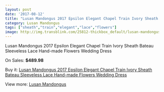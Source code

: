 ```yaml
---
layout: post
date: '2017-08-12'
title: "Lusan Mandongus 2017 Epsilon Elegant Chapel Train Ivory Sheath Bateau Sleeveless Lace Hand-made Flowers Wedding Dress"
category: Lusan Mandongus
tags: ["sheath","train","elegant","lace","flowers"]
image: http://img.transblink.com/25812-thickbox_default/lusan-mandongus-2017-epsilon-elegant-chapel-train-ivory-sheath-bateau-sleeveless-lace-hand-made-flowers-wedding-dress.jpg
---
```

Lusan Mandongus 2017 Epsilon Elegant Chapel Train Ivory Sheath Bateau Sleeveless Lace Hand-made Flowers Wedding Dress

On Sales: **$489.98**
<a href="https://www.transblink.com/en/lusan-mandongus/8140-lusan-mandongus-2017-epsilon-elegant-chapel-train-ivory-sheath-bateau-sleeveless-lace-hand-made-flowers-wedding-dress.html"><amp-img layout="responsive" width="600" height="600" src="//img.transblink.com/25812-thickbox_default/lusan-mandongus-2017-epsilon-elegant-chapel-train-ivory-sheath-bateau-sleeveless-lace-hand-made-flowers-wedding-dress.jpg" alt="Lusan Mandongus 2017 Epsilon Elegant Chapel Train Ivory Sheath Bateau Sleeveless Lace Hand-made Flowers Wedding Dress 0" /></a>
<a href="https://www.transblink.com/en/lusan-mandongus/8140-lusan-mandongus-2017-epsilon-elegant-chapel-train-ivory-sheath-bateau-sleeveless-lace-hand-made-flowers-wedding-dress.html"><amp-img layout="responsive" width="600" height="600" src="//img.transblink.com/25817-thickbox_default/lusan-mandongus-2017-epsilon-elegant-chapel-train-ivory-sheath-bateau-sleeveless-lace-hand-made-flowers-wedding-dress.jpg" alt="Lusan Mandongus 2017 Epsilon Elegant Chapel Train Ivory Sheath Bateau Sleeveless Lace Hand-made Flowers Wedding Dress 1" /></a>
<a href="https://www.transblink.com/en/lusan-mandongus/8140-lusan-mandongus-2017-epsilon-elegant-chapel-train-ivory-sheath-bateau-sleeveless-lace-hand-made-flowers-wedding-dress.html"><amp-img layout="responsive" width="600" height="600" src="//img.transblink.com/25816-thickbox_default/lusan-mandongus-2017-epsilon-elegant-chapel-train-ivory-sheath-bateau-sleeveless-lace-hand-made-flowers-wedding-dress.jpg" alt="Lusan Mandongus 2017 Epsilon Elegant Chapel Train Ivory Sheath Bateau Sleeveless Lace Hand-made Flowers Wedding Dress 2" /></a>
<a href="https://www.transblink.com/en/lusan-mandongus/8140-lusan-mandongus-2017-epsilon-elegant-chapel-train-ivory-sheath-bateau-sleeveless-lace-hand-made-flowers-wedding-dress.html"><amp-img layout="responsive" width="600" height="600" src="//img.transblink.com/25815-thickbox_default/lusan-mandongus-2017-epsilon-elegant-chapel-train-ivory-sheath-bateau-sleeveless-lace-hand-made-flowers-wedding-dress.jpg" alt="Lusan Mandongus 2017 Epsilon Elegant Chapel Train Ivory Sheath Bateau Sleeveless Lace Hand-made Flowers Wedding Dress 3" /></a>
<a href="https://www.transblink.com/en/lusan-mandongus/8140-lusan-mandongus-2017-epsilon-elegant-chapel-train-ivory-sheath-bateau-sleeveless-lace-hand-made-flowers-wedding-dress.html"><amp-img layout="responsive" width="600" height="600" src="//img.transblink.com/25814-thickbox_default/lusan-mandongus-2017-epsilon-elegant-chapel-train-ivory-sheath-bateau-sleeveless-lace-hand-made-flowers-wedding-dress.jpg" alt="Lusan Mandongus 2017 Epsilon Elegant Chapel Train Ivory Sheath Bateau Sleeveless Lace Hand-made Flowers Wedding Dress 4" /></a>
<a href="https://www.transblink.com/en/lusan-mandongus/8140-lusan-mandongus-2017-epsilon-elegant-chapel-train-ivory-sheath-bateau-sleeveless-lace-hand-made-flowers-wedding-dress.html"><amp-img layout="responsive" width="600" height="600" src="//img.transblink.com/25813-thickbox_default/lusan-mandongus-2017-epsilon-elegant-chapel-train-ivory-sheath-bateau-sleeveless-lace-hand-made-flowers-wedding-dress.jpg" alt="Lusan Mandongus 2017 Epsilon Elegant Chapel Train Ivory Sheath Bateau Sleeveless Lace Hand-made Flowers Wedding Dress 5" /></a>

Buy it: [Lusan Mandongus 2017 Epsilon Elegant Chapel Train Ivory Sheath Bateau Sleeveless Lace Hand-made Flowers Wedding Dress](https://www.transblink.com/en/lusan-mandongus/8140-lusan-mandongus-2017-epsilon-elegant-chapel-train-ivory-sheath-bateau-sleeveless-lace-hand-made-flowers-wedding-dress.html "Lusan Mandongus 2017 Epsilon Elegant Chapel Train Ivory Sheath Bateau Sleeveless Lace Hand-made Flowers Wedding Dress")

View more: [Lusan Mandongus](https://www.transblink.com/en/69-lusan-mandongus "Lusan Mandongus")